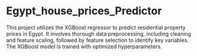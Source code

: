 # Egypt_house_prices_Predictor
 
This project utilizes the XGBoost regressor to predict residential property prices in Egypt. It involves thorough data preprocessing, including cleaning and feature scaling, followed by feature selection to identify key variables. The XGBoost model is trained with optimized hyperparameters.
